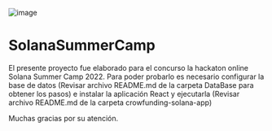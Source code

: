 ![image](https://github.com/Marioyahuar/SolanaSummerCamp-Galaxia/blob/main/crowfunding-solana-app/public/logo.svg)
# SolanaSummerCamp

El presente proyecto fue elaborado para el concurso la hackaton online Solana Summer Camp 2022. 
Para poder probarlo es necesario configurar la base de datos (Revisar archivo README.md de la carpeta DataBase para obtener los pasos) e instalar la aplicación React y ejecutarla (Revisar archivo README.md de la carpeta crowfunding-solana-app)

Muchas gracias por su atención. 

